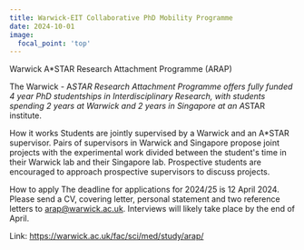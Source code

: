 ```yaml
---
title: Warwick-EIT Collaborative PhD Mobility Programme
date: 2024-10-01
image:
  focal_point: 'top'
---
```


Warwick A*STAR Research Attachment Programme (ARAP)
<!--more-->

The Warwick - A*STAR Research Attachment Programme offers fully funded 4 year PhD studentships in Interdisciplinary Research, with students spending 2 years at Warwick and 2 years in Singapore at an A*STAR institute.

How it works
Students are jointly supervised by a Warwick and an A*STAR supervisor.
Pairs of supervisors in Warwick and Singapore propose joint projects with the experimental work divided between the student's time in their Warwick lab and their Singapore lab.
Prospective students are encouraged to approach prospective supervisors to discuss projects.

How to apply
The deadline for applications for 2024/25 is 12 April 2024. Please send a CV, covering letter, personal statement and two reference letters to arap@warwick.ac.uk. Interviews will likely take place by the end of April.

Link: https://warwick.ac.uk/fac/sci/med/study/arap/

